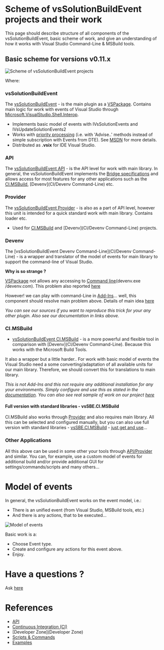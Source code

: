 # Scheme of vsSolutionBuildEvent projects and their work

This page should describe structure of all components of the vsSolutionBuildEvent, basic scheme of work, and give an understanding of how it works with Visual Studio Command-Line & MSBuild tools.

## Basic scheme for versions v0.11.x

![Scheme of vsSolutionBuildEvent projects](https://bitbucket.org/3F/vssolutionbuildevent/wiki/Resources/scheme.png)

Where:

### vsSolutionBuildEvent

The [vsSolutionBuildEvent](https://visualstudiogallery.msdn.microsoft.com/0d1dbfd7-ed8a-40af-ae39-281bfeca2334/) - is the main plugin as a [VSPackage](https://msdn.microsoft.com/en-us/library/bb166424.aspx). Contains main logic for work with events of Visual Studio through [Microsoft.VisualStudio.Shell.Interop](http://stackoverflow.com/a/18311007).

* Implements basic model of events with IVsSolutionEvents and IVsUpdateSolutionEvents2
* Works with [priority processing](http://stackoverflow.com/q/27018762) (i.e. with 'Advise..' methods instead of simple subscription with Events from DTE). See [MSDN](https://msdn.microsoft.com/en-us/library/Microsoft.VisualStudio.Shell.Interop.aspx) for more details.
* Distributed as **.vsix** for IDE Visual Studio.

### API

The [vsSolutionBuildEvent API](API) - is the API level for work with main library. In general, the vsSolutionBuildEvent implements the [Bridge specifications](API) and allows access for most features for any other applications such as the [CI.MSBuild](CI/CI.MSBuild), [Devenv](CI/Devenv Command-Line) etc.

### Provider

The [vsSolutionBuildEvent Provider](API) - is also as a part of API level, however this unit is intended for a quick standard work with main library. Contains loader etc.

* Used for [CI.MSBuild](CI/CI.MSBuild) and [Devenv](CI/Devenv Command-Line) projects.

### Devenv

The [vsSolutionBuildEvent Devenv Command-Line](CI/Devenv Command-Line) - is a wrapper and translator of the model of events for main library to support the command-line of Visual Studio. 

**Why is so strange ?**

[VSPackage](https://msdn.microsoft.com/en-us/library/bb166424.aspx) not allows any accessing to [Command line](https://msdn.microsoft.com/en-us/library/vstudio/xee0c8y7.aspx)(devenv.exe /devenv.com). This problem also reported [here](https://connect.microsoft.com/VisualStudio/feedback/details/1075033)

However! we can play with command-Line in [Add-Ins](https://msdn.microsoft.com/en-us/library/ms228754.aspx)... well, this component should resolve main problem above. Details of main idea [here](https://bitbucket.org/3F/vssolutionbuildevent/issue/25/does-this-work-for-command-line-builds-as#comment-14586721)

*You can see our sources if you want to reproduce this trick for your any other plugin. Also see our documentation in links above.*

### CI.MSBuild

* [vsSolutionBuildEvent CI.MSBuild](CI/CI.MSBuild) - is a more powerful and flexible tool in comparison with [Devenv](CI/Devenv Command-Line). Because this works with the Microsoft Build Tools.

It also a wrapper but a little harder.. For work with basic model of events the Visual Studio need a some converting/adaptation of all available units for our main library. Therefore, we should convert this for translations to main library.

*This is not Add-Ins and this not require any additional installation for any your environments. Simply configure and use this as stated in the [documentation](CI/CI.MSBuild). You can also see real sample of work on our project [here](https://ci.appveyor.com/project/3Fs/vssolutionbuildevent/build/build-31)*

#### Full version with standard libraries - vsSBE.CI.MSBuild

CI.MSBuild also works through [Provider](API) and also requires main library. All this can be selected and configured manually, but you can also use full version with standard libraries - [vsSBE.CI.MSBuild](https://www.nuget.org/packages/vsSBE.CI.MSBuild/) - [just get and use](CI/CI.MSBuild)...


### Other Applications

All this above can be used in some other your tools through [API/Provider](API) and similar. You can, for example, use a custom model of events for additional build and/or provide additional GUI for settings/commands/scripts and many others...

# Model of events

In general, the vsSolutionBuildEvent works on the event model, i.e.:

* There is an unified event (from Visual Studio, MSBuild tools, etc.)
* And there is any actions, that to be executed...

![Model of events](https://bitbucket.org/3F/vssolutionbuildevent/wiki/Resources/events_model.png)

Basic work is a:

* Choose Event type.
* Create and configure any actions for this event above.
* Enjoy.

# Have a questions ?

Ask [here](https://bitbucket.org/3F/vssolutionbuildevent/issues/new)

# References

* [API](API)
* [Continuous Integration (CI)](CI)
* [Developer Zone](Developer Zone)
* [Scripts & Commands](scripts)
* [Examples](Examples)
